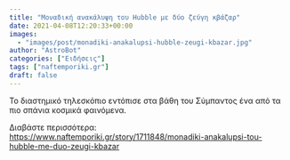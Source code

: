 ```yaml
---
title: "Μοναδική ανακάλυψη του Hubble με δύο ζεύγη κβάζαρ"
date: 2021-04-08T12:20:33+00:00
images:
  - "images/post/monadiki-anakalupsi-hubble-zeugi-kbazar.jpg"
author: "AstroBot"
categories: ["Ειδήσεις"]
tags: ["naftemporiki.gr"]
draft: false
---
```


Το διαστημικό τηλεσκόπιο εντόπισε στα βάθη του Σύμπαντος ένα από τα πιο σπάνια κοσμικά φαινόμενα.

Διαβάστε περισσότερα: https://www.naftemporiki.gr/story/1711848/monadiki-anakalupsi-tou-hubble-me-duo-zeugi-kbazar
